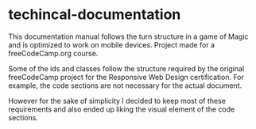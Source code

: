 # techincal-documentation
This documentation manual follows the turn structure in a game of Magic and is optimized to work on mobile devices. Project made for a freeCodeCamp.org course.

Some of the ids and classes follow the structure required by the original freeCodeCamp project for the Responsive Web Design certification. For example, the code sections are not necessary for the actual document.

However for the sake of simplicity I decided to keep most of these requirements and also ended up liking the visual element of the code sections.
